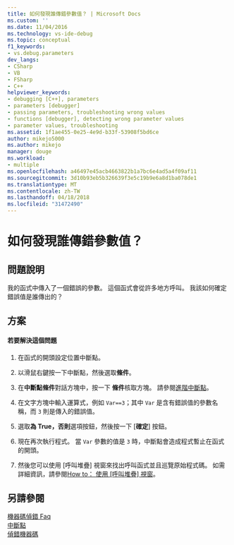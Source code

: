 ```yaml
---
title: 如何發現誰傳錯參數值？ | Microsoft Docs
ms.custom: ''
ms.date: 11/04/2016
ms.technology: vs-ide-debug
ms.topic: conceptual
f1_keywords:
- vs.debug.parameters
dev_langs:
- CSharp
- VB
- FSharp
- C++
helpviewer_keywords:
- debugging [C++], parameters
- parameters [debugger]
- passing parameters, troubleshooting wrong values
- functions [debugger], detecting wrong parameter values
- parameter values, troubleshooting
ms.assetid: 1f1ae455-0e25-4e9d-b33f-53908f5bd6ce
author: mikejo5000
ms.author: mikejo
manager: douge
ms.workload:
- multiple
ms.openlocfilehash: a46497e45acb4663822b1a7bc6e4ad5a4f09af11
ms.sourcegitcommit: 3d10b93eb5b326639f3e5c19b9e6a8d1ba078de1
ms.translationtype: MT
ms.contentlocale: zh-TW
ms.lasthandoff: 04/18/2018
ms.locfileid: "31472490"
---
```

# <a name="how-can-i-find-out-who-is-passing-a-wrong-parameter-value"></a>如何發現誰傳錯參數值？
## <a name="problem-description"></a>問題說明  
 我的函式中傳入了一個錯誤的參數。 這個函式會從許多地方呼叫。 我該如何確定錯誤值是誰傳出的？  
  
## <a name="solution"></a>方案  
  
#### <a name="to-resolve-this-problem"></a>若要解決這個問題  
  
1.  在函式的開頭設定位置中斷點。  
  
2.  以滑鼠右鍵按一下中斷點，然後選取**條件**。  
  
3.  在**中斷點條件**對話方塊中，按一下 **條件**核取方塊。 請參閱[進階中斷點](../debugger/using-breakpoints.md#BKMK_Specify_a_breakpoint_condition_using_a_code_expression)。  
  
4.  在文字方塊中輸入運算式，例如 `Var==3`；其中 `Var` 是含有錯誤值的參數名稱，而 `3` 則是傳入的錯誤值。  
  
5.  選取**為 True，否則**選項按鈕，然後按一下 [**確定**] 按鈕。  
  
6.  現在再次執行程式。 當 `Var` 參數的值是 `3` 時，中斷點會造成程式暫止在函式的開頭。  
  
7.  然後您可以使用 [呼叫堆疊] 視窗來找出呼叫函式並且巡覽原始程式碼。 如需詳細資訊，請參閱[How to： 使用 [呼叫堆疊] 視窗](../debugger/how-to-use-the-call-stack-window.md)。  
  
## <a name="see-also"></a>另請參閱  
 [機器碼偵錯 Faq](../debugger/debugging-native-code-faqs.md)   
 [中斷點](http://msdn.microsoft.com/en-us/fe4eedc1-71aa-4928-962f-0912c334d583)   
 [偵錯機器碼](../debugger/debugging-native-code.md)